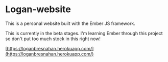 # Logan-website

This is a personal website built with the Ember JS framework.

This is currently in the beta stages. I'm learning Ember through this project so don't put too much stock in this right now!

[https://loganbresnahan.herokuapp.com/](https://loganbresnahan.herokuapp.com/)
